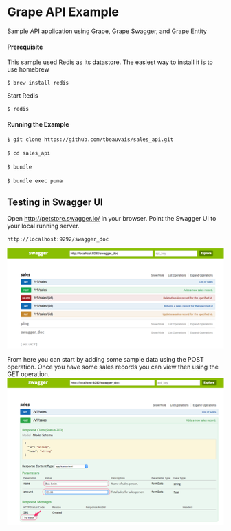 # Grape API Example
Sample API application using Grape, Grape Swagger, and Grape Entity

#### Prerequisite 

This sample used Redis as its datastore. The easiest way to install it is to use homebrew
```
$ brew install redis
```
Start Redis
```
$ redis
```


#### Running the Example

```
$ git clone https://github.com/tbeauvais/sales_api.git

$ cd sales_api

$ bundle

$ bundle exec puma

```


## Testing in Swagger UI

Open http://petstore.swagger.io/ in your browser. Point the Swagger UI to your local running server.

```
http://localhost:9292/swagger_doc
```

![Application Architecture](/doc/swagger_ui.png)

From here you can start by adding some sample data using the POST operation. Once you have some sales records you can view then using the GET operation.
![Application Architecture](/doc/swagger_post.png)

